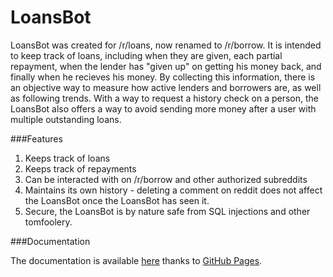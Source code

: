LoansBot
========

LoansBot was created for /r/loans, now renamed to /r/borrow. It is intended to keep track of loans, including when they are given, each partial repayment, when the lender has "given up" on getting his money back, and finally when he recieves his money. By collecting this information, there is an objective way to measure how active lenders and borrowers are, as well as following trends. With a way to request a history check on a person, the LoansBot also offers a way to avoid sending more money after a user with multiple outstanding loans.

###Features

1. Keeps track of loans
2. Keeps track of repayments
3. Can be interacted with on /r/borrow and other authorized subreddits
4. Maintains its own history - deleting a comment on reddit does not affect the LoansBot once the LoansBot has seen it.
5. Secure, the LoansBot is by nature safe from SQL injections and other tomfoolery.

###Documentation

The documentation is available [here](http://tjstretchalot.github.io/LoansBot) thanks to [GitHub Pages](https://pages.github.com/).
